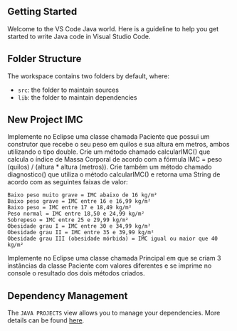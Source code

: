 ## Getting Started

Welcome to the VS Code Java world. Here is a guideline to help you get started to write Java code in Visual Studio Code.

## Folder Structure

The workspace contains two folders by default, where:

- `src`: the folder to maintain sources
- `lib`: the folder to maintain dependencies
## New Project IMC
Implemente no Eclipse uma classe chamada Paciente que possui um construtor que recebe o seu peso em quilos e sua altura em metros, ambos utilizando o tipo double. Crie um método chamado calcularIMC() que calcula o índice de Massa Corporal de acordo com a fórmula IMC = peso (quilos) / (altura * altura (metros)). Crie também um método chamado diagnostico() que utiliza o método calcularIMC() e retorna uma String de acordo com as seguintes faixas de valor:

    Baixo peso muito grave = IMC abaixo de 16 kg/m²
    Baixo peso grave = IMC entre 16 e 16,99 kg/m²
    Baixo peso = IMC entre 17 e 18,49 kg/m²
    Peso normal = IMC entre 18,50 e 24,99 kg/m²
    Sobrepeso = IMC entre 25 e 29,99 kg/m²
    Obesidade grau I = IMC entre 30 e 34,99 kg/m²
    Obesidade grau II = IMC entre 35 e 39,99 kg/m²
    Obesidade grau III (obesidade mórbida) = IMC igual ou maior que 40 kg/m²

Implemente no Eclipse uma classe chamada Principal em que se criam 3 instâncias da classe Paciente com valores diferentes e se imprime no console o resultado dos dois métodos criados.
## Dependency Management

The `JAVA PROJECTS` view allows you to manage your dependencies. More details can be found [here](https://github.com/microsoft/vscode-java-dependency#manage-dependencies).
